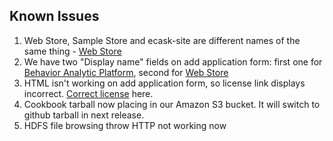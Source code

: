 Known Issues
------------
1. Web Store, Sample Store and ecask-site are different names of the same thing - [Web Store](Developer-Guide--Web-Store--Overview.md)
2. We have two "Display name" fields on add application form: first one for [Behavior Analytic Platform](Developer-Guide--Behavior-Analytics-Platform--Overview.md), second for [Web Store](Developer-Guide--Web-Store--Overview.md)
3. HTML isn't working on add application form, so license link displays incorrect. [Correct license](/LICENSE) here. 
4. Cookbook tarball now placing in our Amazon S3 bucket. It will switch to github tarball in next release.
5. HDFS file browsing throw HTTP not working now 
